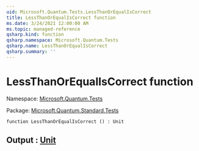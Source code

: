```yaml
---
uid: Microsoft.Quantum.Tests.LessThanOrEqualIsCorrect
title: LessThanOrEqualIsCorrect function
ms.date: 3/24/2021 12:00:00 AM
ms.topic: managed-reference
qsharp.kind: function
qsharp.namespace: Microsoft.Quantum.Tests
qsharp.name: LessThanOrEqualIsCorrect
qsharp.summary: ''
---
```


# LessThanOrEqualIsCorrect function

Namespace: [Microsoft.Quantum.Tests](xref:Microsoft.Quantum.Tests)

Package: [Microsoft.Quantum.Standard.Tests](https://nuget.org/packages/Microsoft.Quantum.Standard.Tests)




```qsharp
function LessThanOrEqualIsCorrect () : Unit
```


## Output : [Unit](xref:microsoft.quantum.lang-ref.unit)

